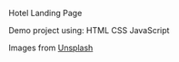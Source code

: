 Hotel Landing Page

Demo project using:
HTML
CSS
JavaScript

Images from [Unsplash](https://unsplash.com/)